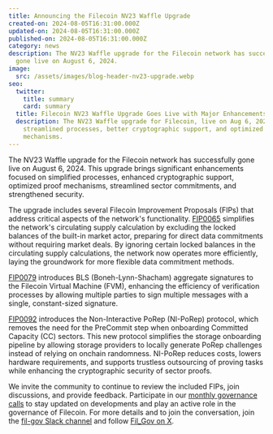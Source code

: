 ```yaml
---
title: Announcing the Filecoin NV23 Waffle Upgrade
created-on: 2024-08-05T16:31:00.000Z
updated-on: 2024-08-05T16:31:00.000Z
published-on: 2024-08-05T16:31:00.000Z
category: news
description: The NV23 Waffle upgrade for the Filecoin network has successfully
  gone live on August 6, 2024.
image:
  src: /assets/images/blog-header-nv23-upgrade.webp
seo:
  twitter:
    title: summary
    card: summary
  title: Filecoin NV23 Waffle Upgrade Goes Live with Major Enhancements
  description: The NV23 Waffle upgrade for Filecoin, live on Aug 6, 2024, brings
    streamlined processes, better cryptographic support, and optimized proof
    mechanisms.
---
```


The NV23 Waffle upgrade for the Filecoin network has successfully gone live on August 6, 2024. This upgrade brings significant enhancements focused on simplified processes, enhanced cryptographic support, optimized proof mechanisms, streamlined sector commitments, and strengthened security.

The upgrade includes several Filecoin Improvement Proposals (FIPs) that address critical aspects of the network's functionality. [FIP0065](https://github.com/filecoin-project/FIPs/blob/master/FIPS/fip-0065.md) simplifies the network's circulating supply calculation by excluding the locked balances of the built-in market actor, preparing for direct data commitments without requiring market deals. By ignoring certain locked balances in the circulating supply calculations, the network now operates more efficiently, laying the groundwork for more flexible data commitment methods.

[FIP0079](https://github.com/filecoin-project/FIPs/blob/master/FIPS/fip-0079.md) introduces BLS (Boneh-Lynn-Shacham) aggregate signatures to the Filecoin Virtual Machine (FVM), enhancing the efficiency of verification processes by allowing multiple parties to sign multiple messages with a single, constant-sized signature.

[FIP0092](https://github.com/filecoin-project/FIPs/blob/master/FIPS/fip-0092.md) introduces the Non-Interactive PoRep (NI-PoRep) protocol, which removes the need for the PreCommit step when onboarding Committed Capacity (CC) sectors. This new protocol simplifies the storage onboarding pipeline by allowing storage providers to locally generate PoRep challenges instead of relying on onchain randomness. NI-PoRep reduces costs, lowers hardware requirements, and supports trustless outsourcing of proving tasks while enhancing the cryptographic security of sector proofs.

We invite the community to continue to review the included FIPs, join discussions, and provide feedback. Participate in our [monthly governance calls](https://calendar.google.com/calendar/embed?src=c_909343f97c15e8f23dda6e2612e62fcdee14bceabd8869abe4a52d793bf42b98%40group.calendar.google.com&ctz=America%2FToronto) to stay updated on developments and play an active role in the governance of Filecoin. For more details and to join the conversation, join the [fil-gov Slack channel](https://filecoinproject.slack.com/archives/C0535S9TUUF) and follow [Fil_Gov on X](https://x.com/fil_gov).
